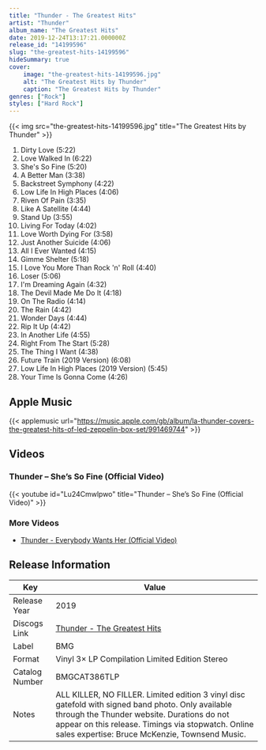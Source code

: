 ```yaml
---
title: "Thunder - The Greatest Hits"
artist: "Thunder"
album_name: "The Greatest Hits"
date: 2019-12-24T13:17:21.000000Z
release_id: "14199596"
slug: "the-greatest-hits-14199596"
hideSummary: true
cover:
    image: "the-greatest-hits-14199596.jpg"
    alt: "The Greatest Hits by Thunder"
    caption: "The Greatest Hits by Thunder"
genres: ["Rock"]
styles: ["Hard Rock"]
---
```


{{< img src="the-greatest-hits-14199596.jpg" title="The Greatest Hits by Thunder" >}}

<!-- section break -->

1. Dirty Love (5:22)
2. Love Walked In (6:22)
3. She's So Fine (5:20)
4. A Better Man (3:38)
5. Backstreet Symphony (4:22)
6. Low Life In High Places (4:06)
7. Riven Of Pain (3:35)
8. Like A Satellite (4:44)
9. Stand Up (3:55)
10. Living For Today (4:02)
11. Love Worth Dying For (3:58)
12. Just Another Suicide (4:06)
13. All I Ever Wanted (4:15)
14. Gimme Shelter (5:18)
15. I Love You More Than Rock 'n' Roll (4:40)
16. Loser (5:06)
17. I'm Dreaming Again (4:32)
18. The Devil Made Me Do It (4:18)
19. On The Radio (4:14)
20. The Rain (4:42)
21. Wonder Days (4:44)
22. Rip It Up (4:42)
23. In Another Life (4:55)
24. Right From The Start (5:28)
25. The Thing I Want (4:38)
26. Future Train (2019 Version) (6:08)
27. Low Life In High Places (2019 Version) (5:45)
28. Your Time Is Gonna Come (4:26)

<!-- section break -->




## Apple Music
{{< applemusic url="https://music.apple.com/gb/album/la-thunder-covers-the-greatest-hits-of-led-zeppelin-box-set/991469744" >}}





## Videos
### Thunder – She’s So Fine (Official Video)
{{< youtube id="Lu24Cmwlpwo" title="Thunder – She’s So Fine (Official Video)" >}}<br>

### More Videos

- [Thunder - Everybody Wants Her (Official Video)](https://www.youtube.com/watch?v=rrISpBSWN30)


## Release Information
|  Key           | Value                                                |
| ---------------| ---------------------------------------------------- |
| Release Year   | 2019                                   |
| Discogs Link   | [Thunder - The Greatest Hits](https://www.discogs.com/release/14199596-Thunder-The-Greatest-Hits) |
| Label          | BMG |
| Format         | Vinyl 3× LP Compilation Limited Edition Stereo |
| Catalog Number | BMGCAT386TLP |
| Notes | ALL KILLER, NO FILLER.  Limited edition 3 vinyl disc gatefold with signed band photo. Only available through the Thunder website.   Durations do not appear on this release.  Timings via stopwatch.  Online sales expertise: Bruce McKenzie, Townsend Music. |